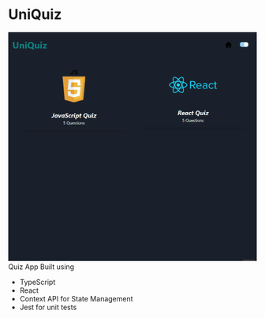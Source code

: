 # UniQuiz
![Alt text](/src/assets/demo.gif?raw=true "Quiz App")
Quiz App Built using 
- TypeScript 
- React 
- Context API for State Management
- Jest for unit tests